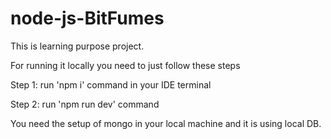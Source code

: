 # node-js-BitFumes
This is learning purpose project.

For running it locally you need to just follow these steps

Step 1: run 'npm i' command in your IDE terminal

Step 2: run 'npm run dev' command

You need the setup of mongo in your local machine and it is using local DB. 
